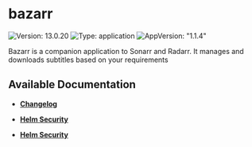 # bazarr

![Version: 13.0.20](https://img.shields.io/badge/Version-13.0.20-informational?style=flat-square) ![Type: application](https://img.shields.io/badge/Type-application-informational?style=flat-square) ![AppVersion: "1.1.4"](https://img.shields.io/badge/AppVersion-"1.1.4"-informational?style=flat-square)

Bazarr is a companion application to Sonarr and Radarr. It manages and downloads subtitles based on your requirements

## Available Documentation

- [**Changelog**](CHANGELOG)

- [**Helm Security**](container-security)

- [**Helm Security**](helm-security)


